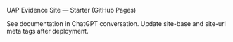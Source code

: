 UAP Evidence Site — Starter (GitHub Pages)

See documentation in ChatGPT conversation. Update site-base and site-url meta tags after deployment.
